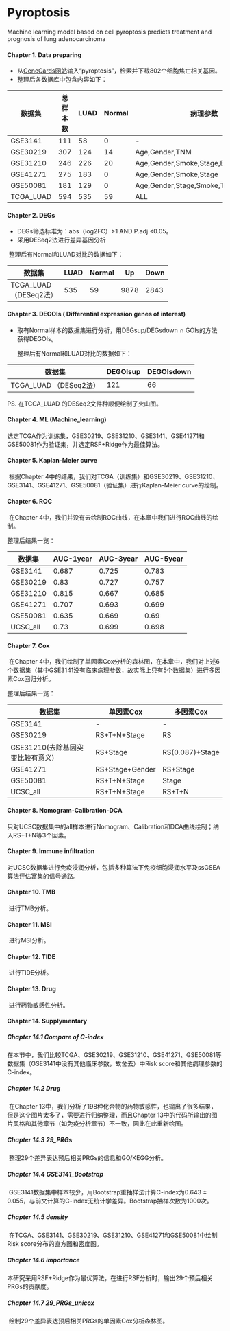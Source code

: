 # Pyroptosis
Machine learning model based on cell pyroptosis predicts treatment and prognosis of lung adenocarcinoma

#### Chapter 1. Data preparing

- 从[GeneCards网站](https://www.genecards.org/)输入“pyroptosis”，检索并下载802个细胞焦亡相关基因。
- 整理后各数据库中包含内容如下：

| 数据集    | 总样本数 | LUAD | Normal | 病理参数                             | 预后信息 |
| --------- | -------- | ---- | ------ | ------------------------------------ | -------- |
| GSE3141   | 111      | 58   | 0      | -                                    | OS       |
| GSE30219  | 307      | 124  | 14     | Age,Gender,TNM                       | OS/PFS   |
| GSE31210  | 246      | 226  | 20     | Age,Gender,Smoke,Stage,EGFR,KRAS,ALK | OS/PFS   |
| GSE41271  | 275      | 183  | 0      | Age,Gender,Smoke,Stage               | OS/PFS   |
| GSE50081  | 181      | 129  | 0      | Age,Gender,Stage,Smoke,TNM           | OS/PFS   |
| TCGA_LUAD | 594      | 535  | 59     | ALL                                  | OS/PFS   |

#### Chapter 2. DEGs

- DEGs筛选标准为：abs（log2FC）>1 AND P.adj <0.05。
- 采用DESeq2法进行差异基因分析

​	整理后有Normal和LUAD对比的数据如下：

| 数据集                      | LUAD | Normal | Up   | Down |
| --------------------------- | ---- | ------ | ---- | ---- |
| TCGA_LUAD<br />（DESeq2法） | 535  | 59     | 9878 | 2843 |

#### Chapter 3. DEGOIs ( Differential expression genes of interest)

- 取有Normal样本的数据集进行分析，用DEGsup/DEGsdown ∩ GOIs的方法获得DEGOIs。

  整理后有Normal和LUAD对比的数据如下：

| 数据集                 | DEGOIsup | DEGOIsdown |
| ---------------------- | -------- | ---------- |
| TCGA_LUAD （DESeq2法） | 121      | 66         |

PS. 在TCGA_LUAD 的DESeq2文件种顺便绘制了火山图。

#### Chapter 4. ML (Machine_learning)

​	选定TCGA作为训练集，GSE30219、GSE31210、GSE3141、GSE41271和GSE50081作为验证集，并选定RSF+Ridge作为最佳算法。

#### Chapter 5. Kaplan-Meier curve

​	根据Chapter 4中的结果，我们对TCGA（训练集）和GSE30219、GSE31210、GSE3141、GSE41271、GSE50081（验证集）进行Kaplan-Meier curve的绘制。

#### Chapter 6. ROC

​	在Chapter 4中，我们并没有去绘制ROC曲线，在本章中我们进行ROC曲线的绘制。

整理后结果一览：

| 数据集   | AUC-1year | AUC-3year | AUC-5year |
| -------- | --------- | --------- | --------- |
| GSE3141  | 0.687     | 0.725     | 0.783     |
| GSE30219 | 0.83      | 0.727     | 0.757     |
| GSE31210 | 0.815     | 0.667     | 0.685     |
| GSE41271 | 0.707     | 0.693     | 0.699     |
| GSE50081 | 0.635     | 0.669     | 0.69      |
| UCSC_all | 0.73      | 0.699     | 0.698     |



#### Chapter 7. Cox

​	在Chapter 4中，我们绘制了单因素Cox分析的森林图，在本章中，我们对上述6个数据集（其中GSE3141没有临床病理参数，故实际上只有5个数据集）进行多因素Cox回归分析。

整理后结果一览：

| 数据集                           | 单因素Cox       | 多因素Cox       |
| -------------------------------- | --------------- | --------------- |
| GSE3141                          | -               | -               |
| GSE30219                         | RS+T+N+Stage    | RS              |
| GSE31210(去除基因突变比较有意义) | RS+Stage        | RS(0.087)+Stage |
| GSE41271                         | RS+Stage+Gender | RS+Stage        |
| GSE50081                         | RS+T+N+Stage    | Stage           |
| UCSC_all                         | RS+T+N+Stage    | RS+T+N          |



#### Chapter 8. Nomogram-Calibration-DCA

​	只对UCSC数据集中的all样本进行Nomogram、Calibration和DCA曲线绘制；纳入RS+T+N等3个因素。

#### Chapter 9. Immune infiltration

​	 对UCSC数据集进行免疫浸润分析，包括多种算法下免疫细胞浸润水平及ssGSEA算法评估富集的信号通路。

#### Chapter 10. TMB

​	进行TMB分析。

#### Chapter 11. MSI

​	进行MSI分析。

#### Chapter 12. TIDE

​	进行TIDE分析。

#### Chapter 13. Drug

​	进行药物敏感性分析。

#### Chapter 14. Supplymentary

##### Chapter 14.1 Compare of C-index

​	在本节中，我们比较TCGA、GSE30219、GSE31210、GSE41271、GSE50081等数据集（GSE3141中没有其他临床参数，故舍去）中Risk score和其他病理参数的C-index。

##### Chapter 14.2 Drug

​	在Chapter 13中，我们分析了198种化合物的药物敏感性，也输出了很多结果，但是这个图片太多了，需要进行归纳整理，而且Chapter 13中的代码所输出的图片风格和其他章节（如免疫分析章节）不一致，因此在此重新绘图。

##### Chapter 14.3 29_PRGs

​	整理29个差异表达预后相关PRGs的信息和GO/KEGG分析。

##### Chapter 14.4 GSE3141_Bootstrap

​	GSE3141数据集中样本较少，用Bootstrap重抽样法计算C-index为0.643 ± 0.055，与前文计算的C-index无统计学差异。Bootstrap抽样次数为1000次。

##### Chapter 14.5 density

​	在TCGA、GSE3141、GSE30219、GSE31210、GSE41271和GSE50081中绘制Risk score分布的直方图和密度图。

##### Chapter 14.6 importance

​	本研究采用RSF+Ridge作为最优算法，在进行RSF分析时，输出29个预后相关PRGs的贡献度。

##### Chapter 14.7 29_PRGs_unicox

​	绘制29个差异表达预后相关PRGs的单因素Cox分析森林图。

